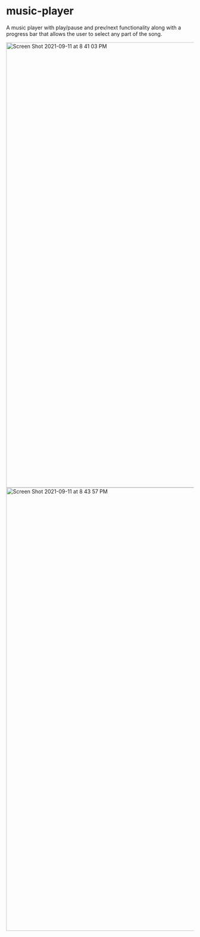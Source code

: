 # music-player
 A music player with play/pause and prev/next functionality along with a progress bar that allows the user to select any part of the song.

<img width="1192" alt="Screen Shot 2021-09-11 at 8 41 03 PM" src="https://user-images.githubusercontent.com/61710672/132971260-337f4cf0-9709-46dc-8ece-2dbb5b68b202.png">
<img width="1187" alt="Screen Shot 2021-09-11 at 8 43 57 PM" src="https://user-images.githubusercontent.com/61710672/132971296-f5fe9f24-da67-408c-a177-a0d60a2d3a62.png">
